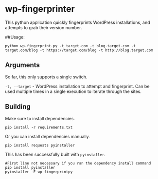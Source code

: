 wp-fingerprinter
================

This python application quickly fingerprints WordPress installations, and attempts to grab their version number.

##Usage:

`python wp-fingerprint.py -t target.com -t blog.target.com -t target.com/blog -t https://target.com/blog -t http://blog.target.com`

## Arguments

So far, this only supports a single switch.

`-t, --target` - WordPress installation to attempt and fingerprint. Can be used multiple times in a single execution to iterate through the sites.

## Building

Make sure to install dependencies. 

```
pip install -r requirements.txt
```

Or you can install dependencies manually.

```
pip install requests pyinstaller
```

This has been successfully built with `pyinstaller`.

```
#First line not necessary if you ran the dependency install command
pip install pyinstaller
pyinstaller -F wp-fingerprintpy
````
